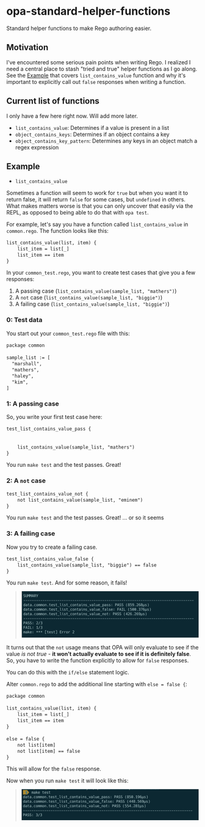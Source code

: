 # opa-standard-helper-functions

Standard helper functions to make Rego authoring easier.

## Motivation

I've encountered some serious pain points when writing Rego. I realized I need a central place to stash "tried and true" helper functions as I go along. See the [Example](#example) that covers `list_contains_value` function and why it's important to explicitly call out `false` responses when writing a function.

## Current list of functions

I only have a few here right now. Will add more later.

* `list_contains_value`: Determines if a value is present in a list
* `object_contains_keys`: Determines if an object contains a key
* `object_contains_key_pattern`: Determines any keys in an object match a regex expression

## Example

* `list_contains_value`


Sometimes a function will seem to work for `true` but when you want it to return false, it will return `false` for some cases, but `undefined` in others. What makes matters worse is that you can only uncover that easily via the REPL, as opposed to being able to do that with `opa test`.

For example, let's say you have a function called `list_contains_value` in `common.rego`. The function looks like this:

```rego
list_contains_value(list, item) {
	list_item = list[_]
	list_item == item
}
```

In your `common_test.rego`, you want to create test cases that give you a few responses:
1. A passing case (`list_contains_value(sample_list, "mathers")`)
2. A `not` case (`list_contains_value(sample_list, "biggie")`)
3. A failing case (`list_contains_value(sample_list, "biggie")`)

### 0: Test data

You start out your `common_test.rego` file with this:

```rego
package common

sample_list := [
  "marshall",
  "mathers",
  "haley",
  "kim",
]
```

### 1: A passing case
So, you write your first test case here:

```rego
test_list_contains_value_pass {


	list_contains_value(sample_list, "mathers")
}
```

You run  `make test` and the test passes. Great!

### 2: A `not` case

```rego
test_list_contains_value_not {
	not list_contains_value(sample_list, "eminem")
}
```

You run  `make test` and the test passes. Great! ... or so it seems


### 3: A failing case

Now you try to create a failing case.

```rego
test_list_contains_value_false {
	list_contains_value(sample_list, "biggie") == false
}
```

You run `make test`. And for some reason, it fails!

> ![Failing false case](images/1-failing-false-case.png)

It turns out that the `not` usage means that OPA will only evaluate to see if the value *is not true* - **it won't actually evaluate to see if it is definitely false**. So, you have to write the function explicitly to allow for `false` responses.

You can do this with the `if/else` statement logic.

Alter `common.rego` to add the additional line starting with `else = false {`:

```rego
package common

list_contains_value(list, item) {
	list_item = list[_]
	list_item == item
}

else = false {
	not list[item]
    not list[item] == false
}
```

This will allow for the `false` response.

Now when you run `make test` it will look like this:

> ![Passing false case](images/2-passing-false-case.png)

